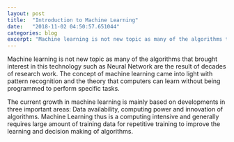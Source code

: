 ```yaml
---
layout: post
title:  "Introduction to Machine Learning"
date:   "2018-11-02 04:50:57.651044"
categories: blog
excerpt: "Machine learning is not new topic as many of the algorithms that brought interest in this technology such as Neural Network are the result of decades of research work. The concept of machine learning came into light with pattern recognition and the theory that computers can learn without being programmed to perform specific tasks. The current growth in machine learning is mainly based on developments in three important areas: Data availability, computing power and innovation of algorithms. Machine Learning thus is a computing intensive and generally requires large amount of training data for repetitive training to improve the learning and decision making of algorithms."
---
```


Machine learning is not new topic as many of the algorithms that brought interest in this technology such as Neural Network are the result of decades of research work. The concept of machine learning came into light with pattern recognition and the theory that computers can learn without being programmed to perform specific tasks.

The current growth in machine learning is mainly based on developments in three important areas: Data availability, computing power and innovation of algorithms. Machine Learning thus is a computing intensive and generally requires large amount of training data for repetitive training to improve the learning and decision making of algorithms.